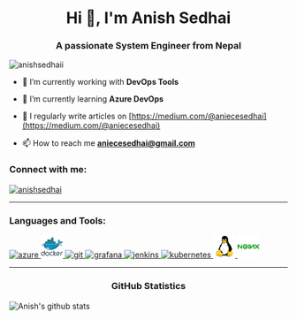 <h1 align="center">Hi 👋, I'm Anish Sedhai</h1>
<h3 align="center">A passionate System Engineer from Nepal</h3>

<p align="left"> <img src="https://komarev.com/ghpvc/?username=anishsedhaii&label=Profile%20views&color=0e75b6&style=flat" alt="anishsedhaii" /> </p>

- 🔭 I’m currently working with **DevOps Tools**

- 🌱 I’m currently learning **Azure DevOps**

- 📝 I regularly write articles on [https://medium.com/@aniecesedhai](https://medium.com/@aniecesedhai)

- 📫 How to reach me **aniecesedhai@gmail.com**

<h3 align="left">Connect with me:</h3>
<p align="left">
<a href="https://linkedin.com/in/anishsedhai" target="blank"><img align="center" src="https://raw.githubusercontent.com/rahuldkjain/github-profile-readme-generator/master/src/images/icons/Social/linked-in-alt.svg" alt="anishsedhai" height="30" width="40" /></a>
</p>

---

<h3 align="left">Languages and Tools:</h3>
<p align="left"> <a href="https://azure.microsoft.com/en-in/" target="_blank" rel="noreferrer"> <img src="https://www.vectorlogo.zone/logos/microsoft_azure/microsoft_azure-icon.svg" alt="azure" width="40" height="40"/> </a> <a href="https://www.docker.com/" target="_blank" rel="noreferrer"> <img src="https://raw.githubusercontent.com/devicons/devicon/master/icons/docker/docker-original-wordmark.svg" alt="docker" width="40" height="40"/> </a> <a href="https://git-scm.com/" target="_blank" rel="noreferrer"> <img src="https://www.vectorlogo.zone/logos/git-scm/git-scm-icon.svg" alt="git" width="40" height="40"/> </a> <a href="https://grafana.com" target="_blank" rel="noreferrer"> <img src="https://www.vectorlogo.zone/logos/grafana/grafana-icon.svg" alt="grafana" width="40" height="40"/> </a> <a href="https://www.jenkins.io" target="_blank" rel="noreferrer"> <img src="https://www.vectorlogo.zone/logos/jenkins/jenkins-icon.svg" alt="jenkins" width="40" height="40"/> </a> <a href="https://kubernetes.io" target="_blank" rel="noreferrer"> <img src="https://www.vectorlogo.zone/logos/kubernetes/kubernetes-icon.svg" alt="kubernetes" width="40" height="40"/> </a> <a href="https://www.linux.org/" target="_blank" rel="noreferrer"> <img src="https://raw.githubusercontent.com/devicons/devicon/master/icons/linux/linux-original.svg" alt="linux" width="40" height="40"/> </a> <a href="https://www.nginx.com" target="_blank" rel="noreferrer"> <img src="https://raw.githubusercontent.com/devicons/devicon/master/icons/nginx/nginx-original.svg" alt="nginx" width="40" height="40"/> </a> </p>

---

<p align="center">
 <h3 align="center">GitHub Statistics</h3>
 <img src="https://github-readme-stats.vercel.app/api?username=anishsedhaii&show_icons=true&count_private=true&theme=vision-friendly-dark&hide_border=true" align="center" alt="Anish's github stats" />
</p>
